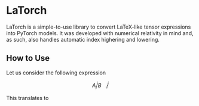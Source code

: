 # LaTorch
LaTorch is a simple-to-use library to convert LaTeX-like tensor expressions into PyTorch models. It was developed with numerical relativity in mind and, as such, also handles automatic index highering and lowering.

## How to Use
Let us consider the following expression

$$ A^{i}_{j} B^{j}_{\quad i} $$

This translates to
